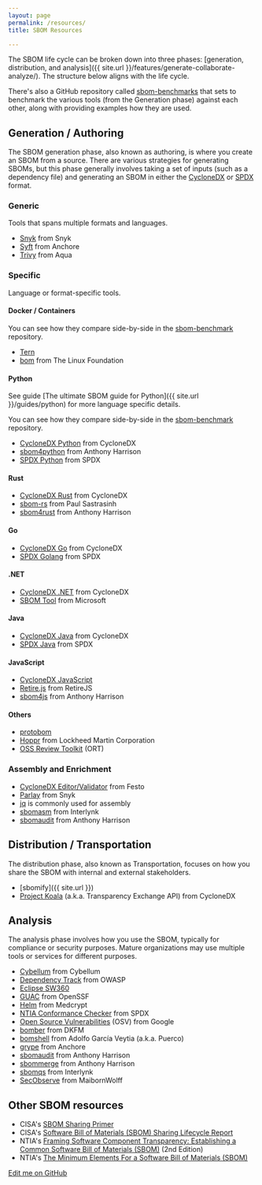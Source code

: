 ```yaml
---
layout: page
permalink: /resources/
title: SBOM Resources

---
```


The SBOM life cycle can be broken down into three phases: [generation, distribution, and analysis]({{ site.url }}/features/generate-collaborate-analyze/). The structure below aligns with the life cycle.

There's also a GitHub repository called [sbom-benchmarks](https://github.com/sbomify/sbom-benchmarks) that sets to benchmark the various tools (from the Generation phase) against each other, along with providing examples how they are used.

## Generation / Authoring

The SBOM generation phase, also known as authoring, is where you create an SBOM from a source. There are various strategies for generating SBOMs, but this phase generally involves taking a set of inputs (such as a dependency file) and generating an SBOM in either the [CycloneDX](https://cyclonedx.org/) or [SPDX](https://spdx.dev/) format.

### Generic

Tools that spans multiple formats and languages.

* [Snyk](https://github.com/snyk/cli) from Snyk
* [Syft](https://github.com/anchore/syft) from Anchore
* [Trivy](https://github.com/aquasecurity/trivy) from Aqua

### Specific

Language or format-specific tools.

#### Docker / Containers

You can see how they compare side-by-side in the [sbom-benchmark](https://github.com/sbomify/sbom-benchmarks/tree/master/docker) repository.

* [Tern](https://github.com/tern-tools/tern)
* [bom](https://github.com/kubernetes-sigs/bom) from The Linux Foundation

#### Python

See guide [The ultimate SBOM guide for Python]({{ site.url }}/guides/python) for more language specific details.

You can see how they compare side-by-side in the [sbom-benchmark](https://github.com/sbomify/sbom-benchmarks/tree/master/python) repository.

* [CycloneDX Python](https://github.com/CycloneDX/cyclonedx-python) from CycloneDX
* [sbom4python](https://github.com/anthonyharrison/sbom4python) from Anthony Harrison
* [SPDX Python](https://github.com/spdx/tools-python) from SPDX

#### Rust

* [CycloneDX Rust](https://github.com/CycloneDX/cyclonedx-rust-cargo) from CycloneDX
* [sbom-rs](https://github.com/psastras/sbom-rs) from Paul Sastrasinh
* [sbom4rust](https://github.com/anthonyharrison/sbom4rust) from Anthony Harrison

#### Go

* [CycloneDX Go](https://github.com/CycloneDX/cyclonedx-gomod) from CycloneDX
* [SPDX Golang](https://github.com/spdx/tools-golang) from SPDX

#### .NET

* [CycloneDX .NET](https://github.com/CycloneDX/cyclonedx-dotnet-library) from CycloneDX
* [SBOM Tool](https://github.com/microsoft/sbom-tool) from Microsoft

#### Java

* [CycloneDX Java](https://github.com/CycloneDX/cyclonedx-core-java) from CycloneDX
* [SPDX Java](https://github.com/spdx/Spdx-Java-Library) from SPDX

#### JavaScript

* [CycloneDX JavaScript](https://github.com/CycloneDX/cyclonedx-javascript-library)
* [Retire.js](https://github.com/RetireJS/retire.js) from RetireJS
* [sbom4js](https://github.com/anthonyharrison/sbom4js) from Anthony Harrison

#### Others

* [protobom](https://github.com/protobom/protobom)
* [Hoppr](https://hoppr.dev/) from Lockheed Martin Corporation
* [OSS Review Toolkit](https://github.com/oss-review-toolkit/ort) (ORT)

### Assembly and Enrichment

* [CycloneDX Editor/Validator](https://github.com/Festo-se/cyclonedx-editor-validator/) from Festo
* [Parlay](https://github.com/snyk/parlay) from Snyk
* [jq](https://github.com/jqlang/jq) is commonly used for assembly
* [sbomasm](https://github.com/interlynk-io/sbomasm) from Interlynk
* [sbomaudit](https://github.com/anthonyharrison/sbomaudit) from Anthony Harrison

## Distribution / Transportation

The distribution phase, also known as Transportation, focuses on how you share the SBOM with internal and external stakeholders.

* [sbomify]({{ site.url }})
* [Project Koala](https://github.com/CycloneDX/transparency-exchange-api) (a.k.a. Transparency Exchange API) from CycloneDX

## Analysis

The analysis phase involves how you use the SBOM, typically for compliance or security purposes. Mature organizations may use multiple tools or services for different purposes.

* [Cybellum](https://cybellum.com/) from Cybellum
* [Dependency Track](https://dependencytrack.org/) from OWASP
* [Eclipse SW360](https://github.com/eclipse-sw360/sw360)
* [GUAC](https://guac.sh) from OpenSSF
* [Helm](https://www.medcrypt.com/solutions/helm) from Medcrypt
* [NTIA Conformance Checker](https://github.com/spdx/ntia-conformance-checker) from SPDX
* [Open Source Vulnerabilities](https://osv.dev/) (OSV) from Google
* [bomber](https://github.com/devops-kung-fu/bomber) from DKFM
* [bomshell](https://github.com/puerco/bomshell) from Adolfo García Veytia (a.k.a. Puerco)
* [grype](https://github.com/anchore/grype) from Anchore
* [sbomaudit](https://github.com/anthonyharrison/sbomaudit) from Anthony Harrison
* [sbommerge](https://github.com/anthonyharrison/sbommerge) from Anthony Harrison
* [sbomqs](https://github.com/interlynk-io/sbomqs) from Interlynk
* [SecObserve](https://github.com/MaibornWolff/SecObserve) from MaibornWolff

## Other SBOM resources

* CISA's [SBOM Sharing Primer](https://www.cisa.gov/sites/default/files/2024-05/SBOM%20Sharing%20Primer.pdf)
* CISA's [Software Bill of Materials (SBOM) Sharing Lifecycle Report](https://www.cisa.gov/sites/default/files/2023-04/sbom-sharing-lifecycle-report_508.pdf)
* NTIA's [Framing Software Component Transparency: Establishing a Common Software Bill of Materials (SBOM)](https://www.ntia.gov/sites/default/files/publications/ntia_sbom_framing_2nd_edition_20211021_0.pdf) (2nd Edition)
* NTIA's [The Minimum Elements For a Software Bill of Materials (SBOM)](https://www.ntia.gov/sites/default/files/publications/sbom_minimum_elements_report_0.pdf)

[Edit me on GitHub](https://github.com/sbomify/sbomify.com/blob/master/resources.md)
